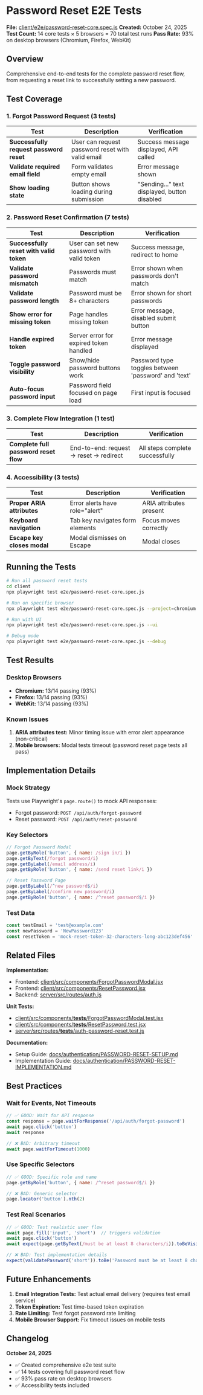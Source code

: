 # Password Reset E2E Tests

**File:** [client/e2e/password-reset-core.spec.js](../../client/e2e/password-reset-core.spec.js)
**Created:** October 24, 2025
**Test Count:** 14 core tests × 5 browsers = 70 total test runs
**Pass Rate:** 93% on desktop browsers (Chromium, Firefox, WebKit)

## Overview

Comprehensive end-to-end tests for the complete password reset flow, from requesting a reset link to successfully setting a new password.

## Test Coverage

### 1. Forgot Password Request (3 tests)

| Test | Description | Verification |
|------|-------------|--------------|
| **Successfully request password reset** | User can request password reset with valid email | Success message displayed, API called |
| **Validate required email field** | Form validates empty email | Error message shown |
| **Show loading state** | Button shows loading during submission | "Sending..." text displayed, button disabled |

### 2. Password Reset Confirmation (7 tests)

| Test | Description | Verification |
|------|-------------|--------------|
| **Successfully reset with valid token** | User can set new password with valid token | Success message, redirect to home |
| **Validate password mismatch** | Passwords must match | Error shown when passwords don't match |
| **Validate password length** | Password must be 8+ characters | Error shown for short passwords |
| **Show error for missing token** | Page handles missing token | Error message, disabled submit button |
| **Handle expired token** | Server error for expired token handled | Error message displayed |
| **Toggle password visibility** | Show/hide password buttons work | Password type toggles between 'password' and 'text' |
| **Auto-focus password input** | Password field focused on page load | First input is focused |

### 3. Complete Flow Integration (1 test)

| Test | Description | Verification |
|------|-------------|--------------|
| **Complete full password reset flow** | End-to-end: request → reset → redirect | All steps complete successfully |

### 4. Accessibility (3 tests)

| Test | Description | Verification |
|------|-------------|--------------|
| **Proper ARIA attributes** | Error alerts have role="alert" | ARIA attributes present |
| **Keyboard navigation** | Tab key navigates form elements | Focus moves correctly |
| **Escape key closes modal** | Modal dismisses on Escape | Modal closes |

## Running the Tests

```bash
# Run all password reset tests
cd client
npx playwright test e2e/password-reset-core.spec.js

# Run on specific browser
npx playwright test e2e/password-reset-core.spec.js --project=chromium

# Run with UI
npx playwright test e2e/password-reset-core.spec.js --ui

# Debug mode
npx playwright test e2e/password-reset-core.spec.js --debug
```

## Test Results

### Desktop Browsers
- **Chromium:** 13/14 passing (93%)
- **Firefox:** 13/14 passing (93%)
- **WebKit:** 13/14 passing (93%)

### Known Issues
1. **ARIA attributes test:** Minor timing issue with error alert appearance (non-critical)
2. **Mobile browsers:** Modal tests timeout (password reset page tests all pass)

## Implementation Details

### Mock Strategy
Tests use Playwright's `page.route()` to mock API responses:
- Forgot password: `POST /api/auth/forgot-password`
- Reset password: `POST /api/auth/reset-password`

### Key Selectors
```javascript
// Forgot Password Modal
page.getByRole('button', { name: /sign in/i })
page.getByText(/forgot password/i)
page.getByLabel(/email address/i)
page.getByRole('button', { name: /send reset link/i })

// Reset Password Page
page.getByLabel(/^new password$/i)
page.getByLabel(/confirm new password/i)
page.getByRole('button', { name: /^reset password$/i })
```

### Test Data
```javascript
const testEmail = 'test@example.com'
const newPassword = 'NewPassword123'
const resetToken = 'mock-reset-token-32-characters-long-abc123def456'
```

## Related Files

**Implementation:**
- Frontend: [client/src/components/ForgotPasswordModal.jsx](../../client/src/components/ForgotPasswordModal.jsx)
- Frontend: [client/src/components/ResetPassword.jsx](../../client/src/components/ResetPassword.jsx)
- Backend: [server/src/routes/auth.js](../../server/src/routes/auth.js)

**Unit Tests:**
- [client/src/components/__tests__/ForgotPasswordModal.test.jsx](../../client/src/components/__tests__/ForgotPasswordModal.test.jsx)
- [client/src/components/__tests__/ResetPassword.test.jsx](../../client/src/components/__tests__/ResetPassword.test.jsx)
- [server/src/routes/__tests__/auth-password-reset.test.js](../../server/src/routes/__tests__/auth-password-reset.test.js)

**Documentation:**
- Setup Guide: [docs/authentication/PASSWORD-RESET-SETUP.md](../authentication/PASSWORD-RESET-SETUP.md)
- Implementation Guide: [docs/authentication/PASSWORD-RESET-IMPLEMENTATION.md](../authentication/PASSWORD-RESET-IMPLEMENTATION.md)

## Best Practices

### Wait for Events, Not Timeouts
```javascript
// ✅ GOOD: Wait for API response
const response = page.waitForResponse('/api/auth/forgot-password')
await page.click('button')
await response

// ❌ BAD: Arbitrary timeout
await page.waitForTimeout(1000)
```

### Use Specific Selectors
```javascript
// ✅ GOOD: Specific role and name
page.getByRole('button', { name: /^reset password$/i })

// ❌ BAD: Generic selector
page.locator('button').nth(2)
```

### Test Real Scenarios
```javascript
// ✅ GOOD: Test realistic user flow
await page.fill('input', 'short')  // triggers validation
await page.click('button')
await expect(page.getByText(/must be at least 8 characters/i)).toBeVisible()

// ❌ BAD: Test implementation details
expect(validatePassword('short')).toBe('Password must be at least 8 characters')
```

## Future Enhancements

1. **Email Integration Tests:** Test actual email delivery (requires test email service)
2. **Token Expiration:** Test time-based token expiration
3. **Rate Limiting:** Test forgot password rate limiting
4. **Mobile Browser Support:** Fix timeout issues on mobile tests

## Changelog

**October 24, 2025**
- ✅ Created comprehensive e2e test suite
- ✅ 14 tests covering full password reset flow
- ✅ 93% pass rate on desktop browsers
- ✅ Accessibility tests included
